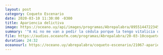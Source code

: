 ```yaml
---
layout: post
category: Coqueto Escenario
date: 2020-03-10 11:30:00 -0300
title: Apariencia delictiva
image: https://oceano.uy/api/images/programas/Abrepalabra/895514472234562021270675831891312462266368n.jpg
summary: '"A mi no me van a pedir la cédula porque la tengo vitalicia desde el '84. Pero si yo fuera joven, afrodescendiente, pobre y/o/a/u consumidor de marihuana estaría preocupado". Lubo Adusto se refiró a las nuevas medidas que tomó la policía.'
file: https://audios.oceanofm.com/programas/Abrepalabra/20-03-10coqueto.mp3
duration: 24:32
oceanourl: https://oceano.uy/abrepalabra/coqueto-escenario/21067-apariencia-delictiva
---
```

